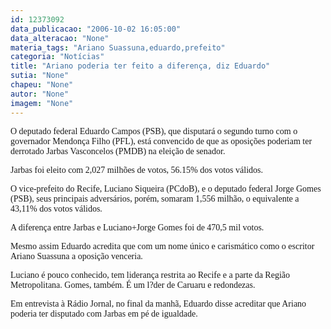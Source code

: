```yaml
---
id: 12373092
data_publicacao: "2006-10-02 16:05:00"
data_alteracao: "None"
materia_tags: "Ariano Suassuna,eduardo,prefeito"
categoria: "Notícias"
title: "Ariano poderia ter feito a diferença, diz Eduardo"
sutia: "None"
chapeu: "None"
autor: "None"
imagem: "None"
---
```

<p><P><FONT face=Verdana>O deputado federal Eduardo Campos (PSB), que disputará o segundo turno com o governador Mendonça Filho (PFL), está convencido de que as oposições poderiam ter derrotado Jarbas Vasconcelos (PMDB) na eleição de senador.</FONT></P></p>
<p><P><FONT face=Verdana>Jarbas foi eleito com 2,027 milhões de votos, 56.15% dos votos válidos.</FONT></P></p>
<p><P><FONT face=Verdana>O vice-prefeito do Recife, Luciano Siqueira (PCdoB), e o deputado federal Jorge Gomes (PSB), seus principais adversários, porém, somaram 1,556 milhão, o equivalente a 43,11% dos votos válidos.</FONT></P></p>
<p><P><FONT face=Verdana>A diferença entre Jarbas e Luciano+Jorge Gomes foi de 470,5 mil votos. </FONT></P></p>
<p><P><FONT face=Verdana>Mesmo assim Eduardo acredita que com um nome único e carismático como o escritor Ariano Suassuna a oposição venceria.</FONT></P></p>
<p><P><FONT face=Verdana>Luciano é pouco conhecido, tem liderança restrita ao Recife e a parte da Região Metropolitana. Gomes, também. É um l?der de Caruaru e redondezas.</FONT></P></p>
<p><P><FONT face=Verdana>Em entrevista à Rádio Jornal, no final da manhã, Eduardo disse acreditar que Ariano poderia ter disputado com Jarbas em pé de igualdade.</FONT></P> </p>
